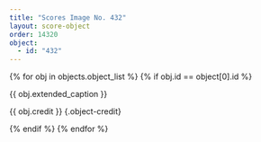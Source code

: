 ```yaml
---
title: "Scores Image No. 432"
layout: score-object
order: 14320
object:
  - id: "432"
---
```


{% for obj in objects.object_list %}
{% if obj.id == object[0].id %}

{{ obj.extended_caption }}

{{ obj.credit }} {.object-credit}

{% endif %}
{% endfor %}
